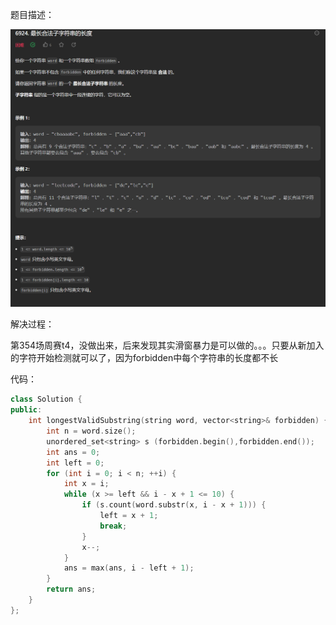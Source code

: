 题目描述：

![image](/basical/string/image/image82.png)

解决过程：

第354场周赛t4，没做出来，后来发现其实滑窗暴力是可以做的。。。只要从新加入的字符开始检测就可以了，因为forbidden中每个字符串的长度都不长

代码：

```cpp
class Solution {
public:
    int longestValidSubstring(string word, vector<string>& forbidden) {
        int n = word.size();
        unordered_set<string> s (forbidden.begin(),forbidden.end());
        int ans = 0;
        int left = 0;
        for (int i = 0; i < n; ++i) {
            int x = i;
            while (x >= left && i - x + 1 <= 10) {
                if (s.count(word.substr(x, i - x + 1))) {
                    left = x + 1;
                    break;
                }
                x--;
            }
            ans = max(ans, i - left + 1);
        }
        return ans;
    }
};
```